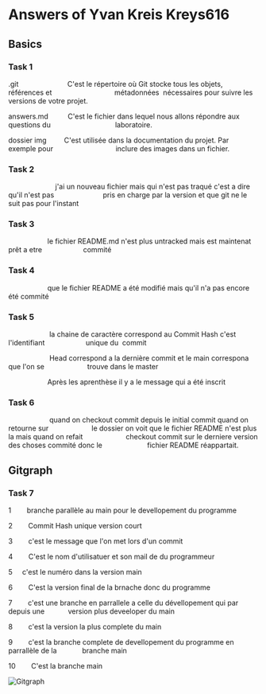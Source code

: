 # Answers of Yvan Kreis Kreys616

## Basics

### Task 1

.git                         C'est le répertoire où Git stocke tous les objets, références et                                métadonnées  nécessaires pour suivre les versions de votre projet.

answers.md          C'est le fichier dans lequel nous allons répondre aux questions du                                 laboratoire.

dossier img         C'est utilisée dans la documentation du projet. Par exemple pour                                inclure des images dans un fichier.

### Task 2

                        j'ai un nouveau fichier mais qui n'est pas traqué c'est a dire qu'il n'est pas                         pris en charge par la version et que git ne le suit pas pour l'instant

### Task 3

                    le fichier README.md n'est plus untracked mais est maintenat prêt a etre                     commité

### Task 4

                    que le fichier README a été modifié mais qu'il n'a pas encore été commité

### Task 5

                     la chaine de caractère correspond au Commit Hash c'est l'identifiant                     unique du  commit                            

                     Head correspond a la dernière commit et le main correspona que l'on se                      trouve dans le master 

                    Après les aprenthèse il y a le message qui a été inscrit 

### Task 6

                     quand on checkout commit depuis le initial commit quand on retourne sur                      le dossier on voit que le fichier README n'est plus la mais quand on refait                      checkout commit sur le derniere version des choses commité donc le                       fichier README réappartait.

## Gitgraph

### Task 7

1        branche parallèle au main pour le devellopement du programme

2        Commit Hash unique version court 

3        c'est le message que l'on met lors d'un commit 

4        C'est le nom d'utilisatuer et son mail de du programmeur

5     c'est le numéro dans la version main

6        C'est la version final de la brnache donc du programme

7        c'est une branche en parrallele a celle du dévellopement qui par depuis une            version plus deveeloper du main

8        c'est la version la plus complete du main

9        c'est la branche complete de devellopement du programme en parrallèle de la             branche main

10        C'est la branche main



![Gitgraph](img/gitgraph.svg)
